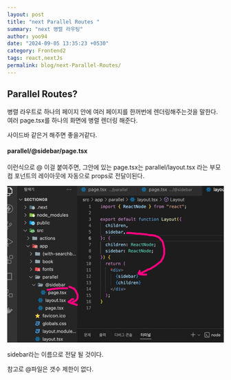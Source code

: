 ```yaml
---
layout: post
title: "next Parallel Routes "
summary: "next 병렬 라우팅"
author: yoo94
date: "2024-09-05 13:35:23 +0530"
category: Frontend2
tags: react,nextJs
permalink: blog/next-Parallel-Routes/
---
```


## Parallel Routes?

병렬 라우트로 하나의 페이지 안에 여러 페이지를 한꺼번에 렌더링해주는것을 말한다.
여러 page.tsx를 하나의 화면에 병렬 렌더링 해준다.

사이드바 같은거 해주면 좋을거같다.

#### parallel/@sidebar/page.tsx

이런식으로 @ 이걸 붙여주면, 그안에 있는 page.tsx는 parallel/layout.tsx 라는 부모 컴 포넌트의 레이아웃에 자동으로 props로 전달이된다.

<img src="/blog/postImg/next-parallel.png" alt="next-parallel.png" style="max-width:100%;">

sidebar라는 이름으로 전달 될 것이다.

참고로 @파일은 갯수 제한이 없다.
